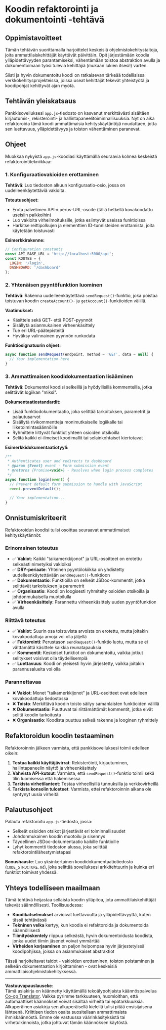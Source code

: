 <!--
CO_OP_TRANSLATOR_METADATA:
{
  "original_hash": "d0a02cb117e91a5b5f24178080068a3d",
  "translation_date": "2025-10-23T00:34:40+00:00",
  "source_file": "7-bank-project/3-data/assignment.md",
  "language_code": "fi"
}
-->
# Koodin refaktorointi ja dokumentointi -tehtävä

## Oppimistavoitteet

Tämän tehtävän suorittamalla harjoittelet keskeisiä ohjelmistokehitystaitoja, joita ammattilaiskehittäjät käyttävät päivittäin. Opit järjestämään koodia ylläpidettävyyden parantamiseksi, vähentämään toistoa abstraktion avulla ja dokumentoimaan työsi tulevia kehittäjiä (mukaan lukien itsesi!) varten.

Siisti ja hyvin dokumentoitu koodi on ratkaisevan tärkeää todellisissa verkkokehitysprojekteissa, joissa useat kehittäjät tekevät yhteistyötä ja koodipohjat kehittyvät ajan myötä.

## Tehtävän yleiskatsaus

Pankkisovelluksesi `app.js`-tiedosto on kasvanut merkittävästi sisältäen kirjautumis-, rekisteröinti- ja hallintapaneelitoiminnallisuuksia. Nyt on aika refaktoroida tämä koodi ammattimaisia kehityskäytäntöjä noudattaen, jotta sen luettavuus, ylläpidettävyys ja toiston vähentäminen paranevat.

## Ohjeet

Muokkaa nykyistä `app.js`-koodiasi käyttämällä seuraavia kolmea keskeistä refaktorointitekniikkaa:

### 1. Konfiguraatiovakioiden erottaminen

**Tehtävä**: Luo tiedoston alkuun konfiguraatio-osio, jossa on uudelleenkäytettäviä vakioita.

**Toteutusohjeet:**
- Erota palvelimen API:n perus-URL-osoite (tällä hetkellä kovakoodattu useisiin paikkoihin)
- Luo vakioita virheilmoituksille, jotka esiintyvät useissa funktioissa
- Harkitse reittipolkujen ja elementtien ID-tunnisteiden erottamista, joita käytetään toistuvasti

**Esimerkkirakenne:**
```javascript
// Configuration constants
const API_BASE_URL = 'http://localhost:5000/api';
const ROUTES = {
  LOGIN: '/login',
  DASHBOARD: '/dashboard'
};
```

### 2. Yhtenäisen pyyntöfunktion luominen

**Tehtävä**: Rakenna uudelleenkäytettävä `sendRequest()`-funktio, joka poistaa toistuvan koodin `createAccount()`- ja `getAccount()`-funktioiden välillä.

**Vaatimukset:**
- Käsittele sekä GET- että POST-pyynnöt
- Sisällytä asianmukainen virheenkäsittely
- Tue eri URL-päätepisteitä
- Hyväksy valinnainen pyynnön runkodata

**Funktiosignatuurin ohjeet:**
```javascript
async function sendRequest(endpoint, method = 'GET', data = null) {
  // Your implementation here
}
```

### 3. Ammattimaisen koodidokumentaation lisääminen

**Tehtävä**: Dokumentoi koodisi selkeillä ja hyödyllisillä kommenteilla, jotka selittävät logiikan "miksi".

**Dokumentaatiostandardit:**
- Lisää funktiodokumentaatio, joka selittää tarkoituksen, parametrit ja palautusarvot
- Sisällytä rivikommentteja monimutkaiselle logiikalle tai liiketoimintasäännöille
- Ryhmittele liittyvät funktiot yhteen osioiden otsikoilla
- Selitä kaikki ei-ilmeiset koodimallit tai selainkohtaiset kiertotavat

**Esimerkkidokumentaatiotyyli:**
```javascript
/**
 * Authenticates user and redirects to dashboard
 * @param {Event} event - Form submission event
 * @returns {Promise<void>} - Resolves when login process completes
 */
async function login(event) {
  // Prevent default form submission to handle with JavaScript
  event.preventDefault();
  
  // Your implementation...
}
```

## Onnistumiskriteerit

Refaktoroidun koodisi tulisi osoittaa seuraavat ammattimaiset kehityskäytännöt:

### Erinomainen toteutus
- ✅ **Vakiot**: Kaikki "taikamerkkijonot" ja URL-osoitteet on erotettu selkeästi nimetyiksi vakioiksi
- ✅ **DRY-periaate**: Yhteinen pyyntölokiikka on yhdistetty uudelleenkäytettävään `sendRequest()`-funktioon
- ✅ **Dokumentaatio**: Funktioilla on selkeät JSDoc-kommentit, jotka selittävät tarkoituksen ja parametrit
- ✅ **Organisaatio**: Koodi on loogisesti ryhmitelty osioiden otsikoilla ja johdonmukaisella muotoilulla
- ✅ **Virheenkäsittely**: Parannettu virheenkäsittely uuden pyyntöfunktion avulla

### Riittävä toteutus
- ✅ **Vakiot**: Suurin osa toistuvista arvoista on erotettu, mutta joitakin kovakoodattuja arvoja voi olla jäljellä
- ✅ **Faktorointi**: Perustason `sendRequest()`-funktio luotu, mutta se ei välttämättä käsittele kaikkia reunatapauksia
- ✅ **Kommentit**: Keskeiset funktiot on dokumentoitu, vaikka jotkut selitykset voisivat olla täydellisempiä
- ✅ **Luettavuus**: Koodi on yleisesti hyvin järjestetty, vaikka joitakin parannusalueita voi olla

### Parannettavaa
- ❌ **Vakiot**: Monet "taikamerkkijonot" ja URL-osoitteet ovat edelleen kovakoodattuja tiedostossa
- ❌ **Toisto**: Merkittävä koodin toisto säilyy samanlaisten funktioiden välillä
- ❌ **Dokumentaatio**: Puuttuvat tai riittämättömät kommentit, jotka eivät selitä koodin tarkoitusta
- ❌ **Organisaatio**: Koodista puuttuu selkeä rakenne ja looginen ryhmittely

## Refaktoroidun koodin testaaminen

Refaktoroinnin jälkeen varmista, että pankkisovelluksesi toimii edelleen oikein:

1. **Testaa kaikki käyttäjävirrat**: Rekisteröinti, kirjautuminen, hallintapaneelin näyttö ja virheenkäsittely
2. **Vahvista API-kutsut**: Varmista, että `sendRequest()`-funktio toimii sekä tilin luomisessa että hakemisessa
3. **Tarkista virhetilanteet**: Testaa virheellisillä tunnuksilla ja verkkovirheillä
4. **Tarkista konsolin tulosteet**: Varmista, ettei refaktoroinnin aikana ole syntynyt uusia virheitä

## Palautusohjeet

Palauta refaktoroitu `app.js`-tiedosto, jossa:
- Selkeät osioiden otsikot järjestävät eri toiminnallisuudet
- Johdonmukainen koodin muotoilu ja sisennys
- Täydellinen JSDoc-dokumentaatio kaikille funktioille
- Lyhyt kommentti tiedoston alussa, joka selittää refaktorointilähestymistapasi

**Bonushaaste**: Luo yksinkertainen koodidokumentaatiotiedosto (`CODE_STRUCTURE.md`), joka selittää sovelluksesi arkkitehtuurin ja kuinka eri funktiot toimivat yhdessä.

## Yhteys todelliseen maailmaan

Tämä tehtävä heijastaa sellaista koodin ylläpitoa, jota ammattilaiskehittäjät tekevät säännöllisesti. Teollisuudessa:
- **Koodikatselmukset** arvioivat luettavuutta ja ylläpidettävyyttä, kuten tässä tehtävässä
- **Tekninen velka** kertyy, kun koodia ei refaktoroida ja dokumentoida säännöllisesti
- **Tiimityöskentely** riippuu selkeästä, hyvin dokumentoidusta koodista, jonka uudet tiimin jäsenet voivat ymmärtää
- **Virheiden korjaaminen** on paljon helpompaa hyvin järjestetyissä koodipohjissa, joissa on asianmukaiset abstraktiot

Tässä harjoiteltavat taidot - vakioiden erottaminen, toiston poistaminen ja selkeän dokumentaation kirjoittaminen - ovat keskeisiä ammattilaisohjelmistokehityksessä.

---

**Vastuuvapauslauseke**:  
Tämä asiakirja on käännetty käyttämällä tekoälypohjaista käännöspalvelua [Co-op Translator](https://github.com/Azure/co-op-translator). Vaikka pyrimme tarkkuuteen, huomioithan, että automaattiset käännökset voivat sisältää virheitä tai epätarkkuuksia. Alkuperäinen asiakirja sen alkuperäisellä kielellä tulisi pitää ensisijaisena lähteenä. Kriittisen tiedon osalta suositellaan ammattimaista ihmiskäännöstä. Emme ole vastuussa väärinkäsityksistä tai virhetulkinnoista, jotka johtuvat tämän käännöksen käytöstä.